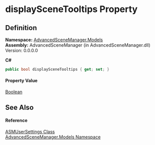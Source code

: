 # displaySceneTooltips Property




## Definition
**Namespace:** <a href="N_AdvancedSceneManager_Models">AdvancedSceneManager.Models</a>  
**Assembly:** AdvancedSceneManager (in AdvancedSceneManager.dll) Version: 0.0.0.0

**C#**
``` C#
public bool displaySceneTooltips { get; set; }
```



#### Property Value
<a href="https://learn.microsoft.com/dotnet/api/system.boolean" target="_blank" rel="noopener noreferrer">Boolean</a>

## See Also


#### Reference
<a href="T_AdvancedSceneManager_Models_ASMUserSettings">ASMUserSettings Class</a>  
<a href="N_AdvancedSceneManager_Models">AdvancedSceneManager.Models Namespace</a>  
